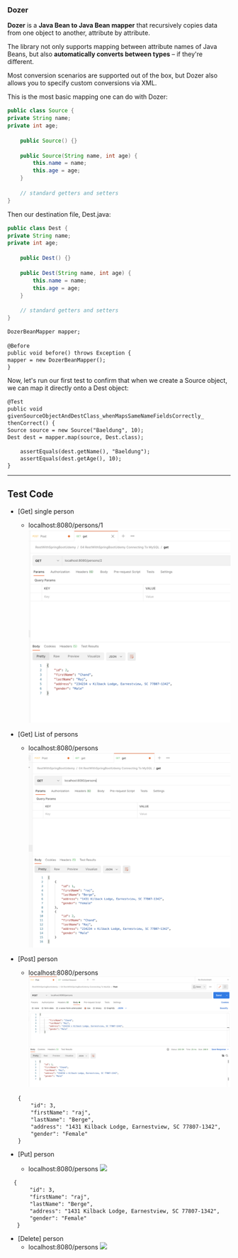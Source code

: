 ### Dozer
**Dozer** is a **Java Bean to Java Bean mapper** that recursively copies data from one object to another, attribute by attribute.

The library not only supports mapping between attribute names of Java Beans, but also **automatically converts between types** – if they're different.

Most conversion scenarios are supported out of the box, but Dozer also allows you to specify custom conversions via XML.

This is the most basic mapping one can do with Dozer:

```java
public class Source {
private String name;
private int age;

    public Source() {}

    public Source(String name, int age) {
        this.name = name;
        this.age = age;
    }
    
    // standard getters and setters
}
```

Then our destination file, Dest.java:
```java
public class Dest {
private String name;
private int age;

    public Dest() {}

    public Dest(String name, int age) {
        this.name = name;
        this.age = age;
    }
    
    // standard getters and setters
}
```
```
DozerBeanMapper mapper;

@Before
public void before() throws Exception {
mapper = new DozerBeanMapper();
}

```

Now, let's run our first test to confirm that when we create a Source object, we can map it directly onto a Dest object:
```
@Test
public void givenSourceObjectAndDestClass_whenMapsSameNameFieldsCorrectly_
thenCorrect() {
Source source = new Source("Baeldung", 10);
Dest dest = mapper.map(source, Dest.class);

    assertEquals(dest.getName(), "Baeldung");
    assertEquals(dest.getAge(), 10);
}
```
--------------

## Test Code

- [Get] single person
   - localhost:8080/persons/1
     <img src="images/get.png">

- [Get] List of persons
   - localhost:8080/persons
     <img src="images/list.png">
- [Post] person
    - localhost:8080/persons
      <img src="images/post.png">
    ``` 
   {
        "id": 3,
        "firstName": "raj",
        "lastName": "Berge",
        "address": "1431 Kilback Lodge, Earnestview, SC 77807-1342",
        "gender": "Female"
    }  
  ```

- [Put] person
    - localhost:8080/persons
      <img src="images/put.png">
 ``` 
   {
        "id": 3,
        "firstName": "raj",
        "lastName": "Berge",
        "address": "1431 Kilback Lodge, Earnestview, SC 77807-1342",
        "gender": "Female"
    }  
  ```

- [Delete] person
    - localhost:8080/persons
      <img src="images/delete.png">